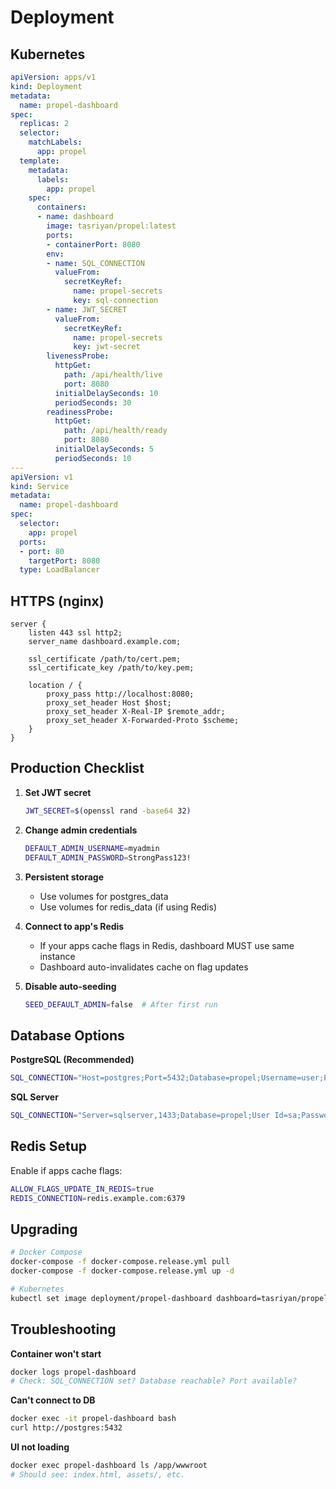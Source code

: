 # Deployment

## Kubernetes

```yaml
apiVersion: apps/v1
kind: Deployment
metadata:
  name: propel-dashboard
spec:
  replicas: 2
  selector:
    matchLabels:
      app: propel
  template:
    metadata:
      labels:
        app: propel
    spec:
      containers:
      - name: dashboard
        image: tasriyan/propel:latest
        ports:
        - containerPort: 8080
        env:
        - name: SQL_CONNECTION
          valueFrom:
            secretKeyRef:
              name: propel-secrets
              key: sql-connection
        - name: JWT_SECRET
          valueFrom:
            secretKeyRef:
              name: propel-secrets
              key: jwt-secret
        livenessProbe:
          httpGet:
            path: /api/health/live
            port: 8080
          initialDelaySeconds: 10
          periodSeconds: 30
        readinessProbe:
          httpGet:
            path: /api/health/ready
            port: 8080
          initialDelaySeconds: 5
          periodSeconds: 10
---
apiVersion: v1
kind: Service
metadata:
  name: propel-dashboard
spec:
  selector:
    app: propel
  ports:
  - port: 80
    targetPort: 8080
  type: LoadBalancer
```

## HTTPS (nginx)

```nginx
server {
    listen 443 ssl http2;
    server_name dashboard.example.com;

    ssl_certificate /path/to/cert.pem;
    ssl_certificate_key /path/to/key.pem;

    location / {
        proxy_pass http://localhost:8080;
        proxy_set_header Host $host;
        proxy_set_header X-Real-IP $remote_addr;
        proxy_set_header X-Forwarded-Proto $scheme;
    }
}
```

## Production Checklist

1. **Set JWT secret**
   ```bash
   JWT_SECRET=$(openssl rand -base64 32)
   ```

2. **Change admin credentials**
   ```bash
   DEFAULT_ADMIN_USERNAME=myadmin
   DEFAULT_ADMIN_PASSWORD=StrongPass123!
   ```

3. **Persistent storage**
   - Use volumes for postgres_data
   - Use volumes for redis_data (if using Redis)

4. **Connect to app's Redis**
   - If your apps cache flags in Redis, dashboard MUST use same instance
   - Dashboard auto-invalidates cache on flag updates

5. **Disable auto-seeding**
   ```bash
   SEED_DEFAULT_ADMIN=false  # After first run
   ```

## Database Options

**PostgreSQL (Recommended)**
```bash
SQL_CONNECTION="Host=postgres;Port=5432;Database=propel;Username=user;Password=pass"
```

**SQL Server**
```bash
SQL_CONNECTION="Server=sqlserver,1433;Database=propel;User Id=sa;Password=pass;TrustServerCertificate=True"
```

## Redis Setup

Enable if apps cache flags:
```bash
ALLOW_FLAGS_UPDATE_IN_REDIS=true
REDIS_CONNECTION=redis.example.com:6379
```

## Upgrading

```bash
# Docker Compose
docker-compose -f docker-compose.release.yml pull
docker-compose -f docker-compose.release.yml up -d

# Kubernetes
kubectl set image deployment/propel-dashboard dashboard=tasriyan/propel:v2.0.0
```

## Troubleshooting

**Container won't start**
```bash
docker logs propel-dashboard
# Check: SQL_CONNECTION set? Database reachable? Port available?
```

**Can't connect to DB**
```bash
docker exec -it propel-dashboard bash
curl http://postgres:5432
```

**UI not loading**
```bash
docker exec propel-dashboard ls /app/wwwroot
# Should see: index.html, assets/, etc.
```